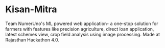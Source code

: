# Kisan-Mitra
Team NumerUno's ML powered web application- a one-stop solution for farmers with features like precision agriculture, direct loan application, latest schemes view, crop field analysis using image processing. Made at Rajasthan Hackathon 4.0.
